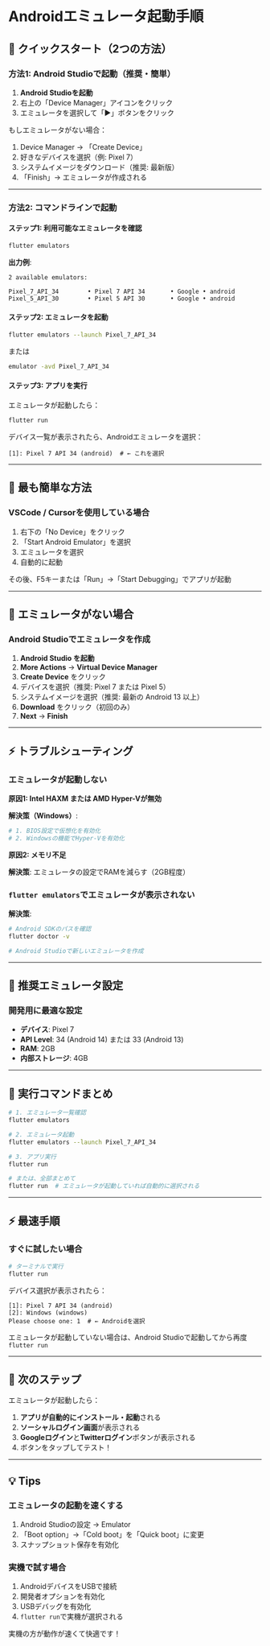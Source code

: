 # Androidエミュレータ起動手順

## 🚀 クイックスタート（2つの方法）

### 方法1: Android Studioで起動（推奨・簡単）

1. **Android Studioを起動**
2. 右上の「Device Manager」アイコンをクリック
3. エミュレータを選択して「▶️」ボタンをクリック

もしエミュレータがない場合：
1. Device Manager → 「Create Device」
2. 好きなデバイスを選択（例: Pixel 7）
3. システムイメージをダウンロード（推奨: 最新版）
4. 「Finish」→ エミュレータが作成される

---

### 方法2: コマンドラインで起動

#### ステップ1: 利用可能なエミュレータを確認

```bash
flutter emulators
```

**出力例**:
```
2 available emulators:

Pixel_7_API_34        • Pixel 7 API 34       • Google • android
Pixel_5_API_30        • Pixel 5 API 30       • Google • android
```

#### ステップ2: エミュレータを起動

```bash
flutter emulators --launch Pixel_7_API_34
```

または

```bash
emulator -avd Pixel_7_API_34
```

#### ステップ3: アプリを実行

エミュレータが起動したら：

```bash
flutter run
```

デバイス一覧が表示されたら、Androidエミュレータを選択：
```
[1]: Pixel 7 API 34 (android)  # ← これを選択
```

---

## 🎯 最も簡単な方法

### VSCode / Cursorを使用している場合

1. 右下の「No Device」をクリック
2. 「Start Android Emulator」を選択
3. エミュレータを選択
4. 自動的に起動

その後、F5キーまたは「Run」→「Start Debugging」でアプリが起動

---

## 🔧 エミュレータがない場合

### Android Studioでエミュレータを作成

1. **Android Studio を起動**
2. **More Actions** → **Virtual Device Manager**
3. **Create Device** をクリック
4. デバイスを選択（推奨: Pixel 7 または Pixel 5）
5. システムイメージを選択（推奨: 最新の Android 13 以上）
6. **Download** をクリック（初回のみ）
7. **Next** → **Finish**

---

## ⚡ トラブルシューティング

### エミュレータが起動しない

**原因1: Intel HAXM または AMD Hyper-Vが無効**

**解決策（Windows）**:
```bash
# 1. BIOS設定で仮想化を有効化
# 2. Windowsの機能でHyper-Vを有効化
```

**原因2: メモリ不足**

**解決策**: エミュレータの設定でRAMを減らす（2GB程度）

### `flutter emulators`でエミュレータが表示されない

**解決策**:
```bash
# Android SDKのパスを確認
flutter doctor -v

# Android Studioで新しいエミュレータを作成
```

---

## 📱 推奨エミュレータ設定

### 開発用に最適な設定
- **デバイス**: Pixel 7
- **API Level**: 34 (Android 14) または 33 (Android 13)
- **RAM**: 2GB
- **内部ストレージ**: 4GB

---

## 🚀 実行コマンドまとめ

```bash
# 1. エミュレータ一覧確認
flutter emulators

# 2. エミュレータ起動
flutter emulators --launch Pixel_7_API_34

# 3. アプリ実行
flutter run

# または、全部まとめて
flutter run  # エミュレータが起動していれば自動的に選択される
```

---

## ⚡ 最速手順

### すぐに試したい場合

```bash
# ターミナルで実行
flutter run
```

デバイス選択が表示されたら：
```
[1]: Pixel 7 API 34 (android)
[2]: Windows (windows)
Please choose one: 1  # ← Androidを選択
```

エミュレータが起動していない場合は、Android Studioで起動してから再度`flutter run`

---

## 🎯 次のステップ

エミュレータが起動したら：

1. **アプリが自動的にインストール・起動**される
2. **ソーシャルログイン画面**が表示される
3. **Googleログイン**と**Twitterログイン**ボタンが表示される
4. ボタンをタップしてテスト！

---

## 💡 Tips

### エミュレータの起動を速くする

1. Android Studioの設定 → Emulator
2. 「Boot option」→「Cold boot」を「Quick boot」に変更
3. スナップショット保存を有効化

### 実機で試す場合

1. AndroidデバイスをUSBで接続
2. 開発者オプションを有効化
3. USBデバッグを有効化
4. `flutter run`で実機が選択される

実機の方が動作が速くて快適です！

